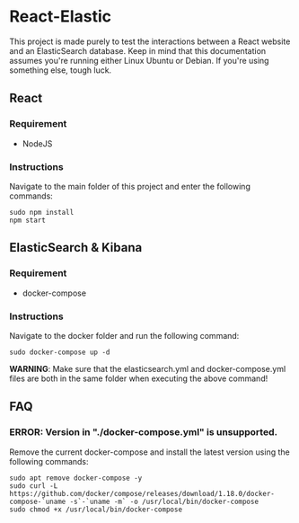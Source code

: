 # React-Elastic
This project is made purely to test the interactions between a React website and an ElasticSearch database. Keep in mind that this documentation assumes you're running either Linux Ubuntu or Debian. If you're using something else, tough luck.

## React

### Requirement
* NodeJS

### Instructions
Navigate to the main folder of this project and enter the following commands:
```
sudo npm install
npm start
```

## ElasticSearch & Kibana

### Requirement
* docker-compose

### Instructions
Navigate to the docker folder and run the following command:
```
sudo docker-compose up -d
```
**WARNING**: Make sure that the elasticsearch.yml and docker-compose.yml files are both in the same folder when executing the above command!

## FAQ
### ERROR: Version in "./docker-compose.yml" is unsupported.
Remove the current docker-compose and install the latest version using the following commands:
```
sudo apt remove docker-compose -y
sudo curl -L https://github.com/docker/compose/releases/download/1.18.0/docker-compose-`uname -s`-`uname -m` -o /usr/local/bin/docker-compose
sudo chmod +x /usr/local/bin/docker-compose
```
